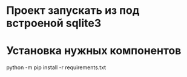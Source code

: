 # Проект запускать из под встроеной sqlite3

# Установка нужных компонентов
python -m pip install -r requirements.txt
